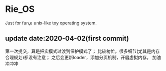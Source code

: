 # Rie_OS
Just for fun,a unix-like toy operating system.

## update date:2020-04-02(first commit)
第一次提交，算是把实模式过渡到保护模式了；
比较匆忙，很多细节(尤其是内存合理规划)都没有注意；
之后会更新loader，添加分页机制，开启虚拟内存。
加油冲冲冲
